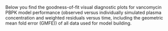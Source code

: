 Below you find the goodness-of-fit visual diagnostic plots for vancomycin PBPK model performance (observed versus individually simulated plasma concentration and weighted residuals versus time, including the geometric mean fold error (GMFE)) of all data used for model building.

